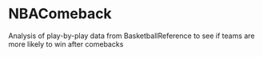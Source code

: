 # NBAComeback
Analysis of play-by-play data from BasketballReference to see if teams are more likely to win after comebacks
